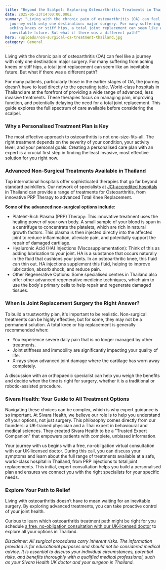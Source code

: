 ```yaml
---
title: "Beyond the Scalpel: Exploring Osteoarthritis Treatments in Thailand"
date: 2025-05-23T14:00:00.000Z
summary: "Living with the chronic pain of osteoarthritis (OA) can feel like a
  journey with only one destination: major surgery. For many suffering from
  aching knees or stiff hips, a total joint replacement can seem like an
  inevitable future. But what if there was a different path?"
hero: /uploads/non-surgical-oa-treatment-thailand.jpg
category: General
---
```



Living with the chronic pain of osteoarthritis (OA) can feel like a journey with only one destination: major surgery. For many suffering from aching knees or stiff hips, a total joint replacement can seem like an inevitable future. But what if there was a different path?

For many patients, particularly those in the earlier stages of OA, the journey doesn't have to lead directly to the operating table. World-class hospitals in Thailand are at the forefront of providing a wide range of advanced, less invasive treatments. These therapies focus on managing pain, improving function, and potentially delaying the need for a total joint replacement. This guide explores the full spectrum of care available before considering the scalpel.

### **Why a Personalised Treatment Plan is Key**

The most effective approach to osteoarthritis is not one-size-fits-all. The right treatment depends on the severity of your condition, your activity level, and your personal goals. Creating a personalised care plan with an expert is a crucial first step in finding the least invasive, most effective solution for you right now.

### **Advanced Non-Surgical Treatments Available in Thailand**

Top international hospitals offer sophisticated therapies that go far beyond standard painkillers. Our network of specialists at [](<https://www.jointcommissioninternational.org/ J>)[JCI-accredited hospitals](<https://www.jointcommissioninternational.org/ J>) in Thailand can provide a range of treatments for Osteoarthritis, from innovative PRP Therapy to advanced Total Knee Replacement.

**Some of the advanced non-surgical options include:**

* Platelet-Rich Plasma (PRP) Therapy: This innovative treatment uses the healing power of your own body. A small sample of your blood is spun in a centrifuge to concentrate the platelets, which are rich in natural growth factors. This plasma is then injected directly into the affected joint to reduce inflammation, alleviate pain, and potentially support the repair of damaged cartilage.
* Hyaluronic Acid (HA) Injections (Viscosupplementation): Think of this as adding lubrication to your joint. HA is a substance that occurs naturally in the fluid that cushions your joints. In an osteoarthritic knee, this fluid can thin out. HA injections supplement this fluid, helping to improve lubrication, absorb shock, and reduce pain.
* Other Regenerative Options: Some specialised centres in Thailand also offer other advanced regenerative medicine techniques, which aim to use the body's primary cells to help repair and regenerate damaged tissues.

### **When is Joint Replacement Surgery the Right Answer?**

To build a trustworthy plan, it's important to be realistic. Non-surgical treatments can be highly effective, but for some, they may not be a permanent solution. A total knee or hip replacement is generally recommended when:

* You experience severe daily pain that is no longer managed by other treatments.
* Joint stiffness and immobility are significantly impacting your quality of life.
* X-rays show advanced joint damage where the cartilage has worn away completely.

A discussion with an orthopaedic specialist can help you weigh the benefits and decide when the time is right for surgery, whether it is a traditional or robotic-assisted procedure.

### **Sivara Health: Your Guide to All Treatment Options**

Navigating these choices can be complex, which is why expert guidance is so important. At Sivara Health, we believe our role is to help you understand *all* your options, not just surgery. This philosophy comes directly from our founders: a UK-trained physician and a Thai expert in behavioural and medical sciences. They created Sivara Health to be a "Trusted Expert Companion" that empowers patients with complete, unbiased information.

Your journey with us begins with a free, no-obligation virtual consultation with our UK-licensed doctor. During this call, you can discuss your symptoms and learn about the full range of treatments available at a safe, world-class hospital in Thailand, from PRP injections to total joint replacements. This initial, expert consultation helps you build a personalised plan and ensures we connect you with the right specialists for your specific needs.

### **Explore Your Path to Relief**

Living with osteoarthritis doesn’t have to mean waiting for an inevitable surgery. By exploring advanced treatments, you can take proactive control of your joint health.

Curious to learn which osteoarthritis treatment path might be right for you schedule [a free, no-obligation consultation with our UK-licensed doctor](https://sivara.health/#consultation) to explore all your options in Thailand.





*Disclaimer: All surgical procedures carry inherent risks. The information provided is for educational purposes and should not be considered medical advice. It is essential to discuss your individual circumstances, potential risks, and benefits thoroughly with a qualified medical professional, such as your Sivara Health UK doctor and your surgeon in Thailand.*
